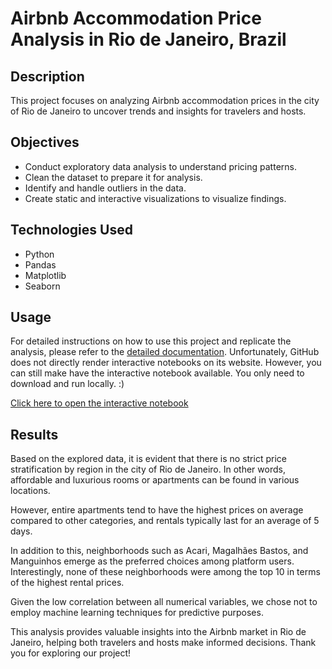 # Airbnb Accommodation Price Analysis in Rio de Janeiro, Brazil

## Description

This project focuses on analyzing Airbnb accommodation prices in the city of Rio de Janeiro to uncover trends and insights for travelers and hosts.

## Objectives

- Conduct exploratory data analysis to understand pricing patterns.
- Clean the dataset to prepare it for analysis.
- Identify and handle outliers in the data.
- Create static and interactive visualizations to visualize findings.

## Technologies Used

- Python
- Pandas
- Matplotlib
- Seaborn

## Usage

For detailed instructions on how to use this project and replicate the analysis, please refer to the [detailed documentation](link-to-your-documentation.md).
Unfortunately, GitHub does not directly render interactive notebooks on its website. However, you can still make have the interactive notebook available. You only need to download and run locally. :)

[Click here to open the interactive notebook]((https://drive.google.com/file/d/1t8oHbJSG8ktkOVWG_4w62qpVRQJhEbuW/view?usp=sharing))

## Results

Based on the explored data, it is evident that there is no strict price stratification by region in the city of Rio de Janeiro. In other words, affordable and luxurious rooms or apartments can be found in various locations.

However, entire apartments tend to have the highest prices on average compared to other categories, and rentals typically last for an average of 5 days.

In addition to this, neighborhoods such as Acari, Magalhães Bastos, and Manguinhos emerge as the preferred choices among platform users. Interestingly, none of these neighborhoods were among the top 10 in terms of the highest rental prices.

Given the low correlation between all numerical variables, we chose not to employ machine learning techniques for predictive purposes.

This analysis provides valuable insights into the Airbnb market in Rio de Janeiro, helping both travelers and hosts make informed decisions.
Thank you for exploring our project!
